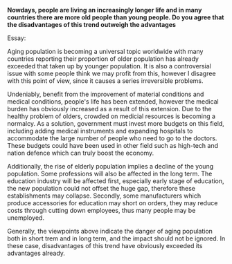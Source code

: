 **Nowdays, people are living an increasingly longer life and in many countries there are more old people than young people. Do you agree that the disadvantages of this trend outweigh the advantages**

Essay:

Aging population is becoming a universal topic worldwide with many countries reporting their proportion of older population has already exceeded that taken up by younger population. It is also a controversial issue with some people think we may profit from this, however I disagree with this point of view,  since it causes a series irreversible problems.

Undeniably, benefit from the improvement of material conditions and medical conditions, people's life has been  extended, however the medical burden has obviously increased as a result of this extension. Due to the healthy problem of olders, crowded on medicial resources is becoming a normalcy. As a solution, government must invest more budgets on this field, including adding medical instruments and expanding hospitals to accommodate the large number of people who need to go to the doctors. These budgets could have been used in other field such as high-tech and nation defence which can truly boost the economy.

Additionally, the rise of elderly population implies a decline of the young population. Some professions will also be affected in the long term. The education industry will be affected first, especially early stage of education, the new population could not offset the huge gap, therefore these establishments may collapse. Secondly, some manufacturers which produce accessories for education may short on orders, they may reduce costs through cutting down employees, thus many people may be unemployed.

Generally, the viewpoints above indicate the danger of aging population both in short trem and in long term, and the impact should not be ignored. In these case, disadvantages of this trend have obviously exceeded its advantages already.

